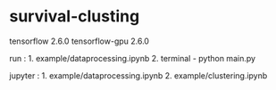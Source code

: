 # survival-clusting

tensorflow 2.6.0
tensorflow-gpu 2.6.0


run : 1. example/dataprocessing.ipynb
      2. terminal - python main.py
  
jupyter : 1. example/dataprocessing.ipynb
          2. example/clustering.ipynb
